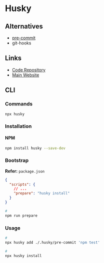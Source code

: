# Husky

## Alternatives

- [pre-commit](/pre-commit.md)
- git-hooks

## Links

- [Code Repository](https://github.com/typicode/husky)
- [Main Website](https://typicode.github.io/husky/#/)

## CLI

### Commands

```sh
npx husky
```

### Installation

#### NPM

```sh
npm install husky --save-dev
```

### Bootstrap

**Refer:** `package.json`

```json
{
  "scripts": {
    // ...
    "prepare": "husky install"
  }
}
```

```sh
#
npm run prepare
```

### Usage

```sh
#
npx husky add ./.husky/pre-commit 'npm test'

#
npx husky install
```
